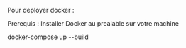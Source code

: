 Pour deployer docker :

Prerequis : Installer Docker au prealable sur votre machine 

docker-compose up --build 
